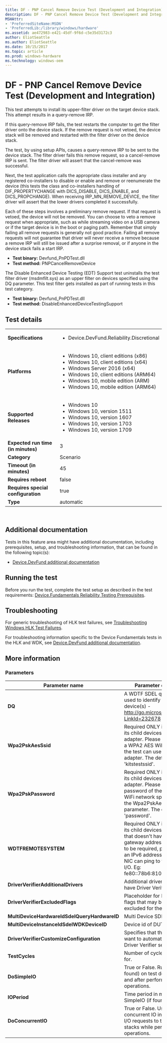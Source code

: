 ```yaml
---
title: DF - PNP Cancel Remove Device Test (Development and Integration)
description: DF - PNP Cancel Remove Device Test (Development and Integration)
MSHAttr:
- 'PreferredSiteName:MSDN'
- 'PreferredLib:/library/windows/hardware'
ms.assetid: ae472983-e421-45df-9f6d-c5e35d3172c3
author: EliotSeattle
ms.author: EliotSeattle
ms.date: 10/15/2017
ms.topic: article
ms.prod: windows-hardware
ms.technology: windows-oem
---
```


# <span id="p_hlk_test.53c9e4a3-147a-4590-be9a-de6104f8d84b"></span>DF - PNP Cancel Remove Device Test (Development and Integration)


This test attempts to install its upper-filter driver on the target device stack. This attempt results in a query-remove IRP.

If this query-remove IRP fails, the test restarts the computer to get the filter driver onto the device stack. If the remove request is not vetoed, the device stack will be removed and restarted with the filter driver on the device stack.

The test, by using setup APIs, causes a query-remove IRP to be sent to the device stack. The filter driver fails this remove request, so a cancel-remove IRP is sent. The filter driver will assert that the cancel-remove was successful.

Next, the test application calls the appropriate class installer and any registered co-installers to disable or enable and remove or reenumerate the device (this tests the class and co-installers handling of DIF\_PROPERTYCHANGE with DICS\_DISABLE, DICS\_ENABLE, and DICS\_PROPCHANGE). When receiving IRP\_MN\_REMOVE\_DEVICE, the filter driver will assert that the lower drivers completed it successfully.

Each of these steps involves a preliminary remove request. If that request is vetoed, the device will not be removed. You can choose to veto a remove request when appropriate, such as while streaming video on a USB camera or if the target device is in the boot or paging path. Remember that simply failing all remove requests is generally not good practice. Failing all remove requests will not guarantee that driver will never receive a remove because a remove IRP will still be issued after a surprise removal, or if anyone in the device stack fails a start IRP.

-   **Test binary:** Devfund\_PnPDTest.dll
-   **Test method:** PNPCancelRemoveDevice

The Disable Enhanced Device Testing (EDT) Support test uninstalls the test filter driver (msdmfilt.sys) as an upper filter on devices specified using the DQ parameter. This test filter gets installed as part of running tests in this test category.

-   **Test binary:** Devfund\_PnPDTest.dll
-   **Test method:** DisableEnhancedDeviceTestingSupport

## Test details
|||
|---|---|
| **Specifications**  | <ul><li>Device.DevFund.Reliability.Discretional</li></ul> |  
| **Platforms**   | <ul><li>Windows 10, client editions (x86)</li><li>Windows 10, client editions (x64)</li><li>Windows Server 2016 (x64)</li><li>Windows 10, client editions (ARM64)</li><li>Windows 10, mobile edition (ARM)</li><li>Windows 10, mobile edition (ARM64)</li></ul> |
| **Supported Releases** | <ul><li>Windows 10</li><li>Windows 10, version 1511</li><li>Windows 10, version 1607</li><li>Windows 10, version 1703</li><li>Windows 10, version 1709</li></ul> |
|**Expected run time (in minutes)**| 3 |
|**Category**| Scenario |
|**Timeout (in minutes)**| 45 |
|**Requires reboot**| false |
|**Requires special configuration**| true |
|**Type**| automatic |

 

## <span id="Additional_documentation"></span><span id="additional_documentation"></span><span id="ADDITIONAL_DOCUMENTATION"></span>Additional documentation


Tests in this feature area might have additional documentation, including prerequisites, setup, and troubleshooting information, that can be found in the following topic(s):

-   [Device.DevFund additional documentation](device-devfund-additional-documentation.md)

## <span id="Running_the_test"></span><span id="running_the_test"></span><span id="RUNNING_THE_TEST"></span>Running the test


Before you run the test, complete the test setup as described in the test requirements: [Device.Fundamentals Reliability Testing Prerequisites](devicefundamentals-reliability-testing-prerequisites.md).

## <span id="Troubleshooting"></span><span id="troubleshooting"></span><span id="TROUBLESHOOTING"></span>Troubleshooting


For generic troubleshooting of HLK test failures, see [Troubleshooting Windows HLK Test Failures](..\user\troubleshooting-windows-hlk-test-failures.md).

For troubleshooting information specific to the Device Fundamentals tests in the HLK and WDK, see [Device.DevFund additional documentation](device-devfund-additional-documentation.md).

## <span id="More_information"></span><span id="more_information"></span><span id="MORE_INFORMATION"></span>More information


### <span id="Parameters"></span><span id="parameters"></span><span id="PARAMETERS"></span>Parameters

| Parameter name                               | Parameter description                                                                                                                                                                                                                                |
|----------------------------------------------|------------------------------------------------------------------------------------------------------------------------------------------------------------------------------------------------------------------------------------------------------|
| **DQ**                                       | A WDTF SDEL query that is used to identify the target device(s) - http://go.microsoft.com/fwlink/?LinkId=232678                                                                                                                                      |
| **Wpa2PskAesSsid**                           | Required ONLY if DUT or one of its child devices is a WiFi adapter. Please provide SSID of a WPA2 AES WiFi network that the test can use to test the WiFi adapter. The default is 'kitstestssid'.                                                    |
| **Wpa2PskPassword**                          | Required ONLY if DUT or one of its child devices is a WiFi adapter. Please provide password of the WPA2 AES WiFi network specified using the Wpa2PskAesSsid parameter. The default is 'password'.                                                    |
| **WDTFREMOTESYSTEM**                         | Required ONLY if DUT or one of its child devices is a wired NIC that doesn't have an IPv6 gateway address. If determined to be required, please provide an IPv6 address that the test NIC can ping to test network I/O. Eg: fe80::78b6:810:9c12:46cd |
| **DriverVerifierAdditionalDrivers**          | Additional drivers that should have Driver Verifier enabled                                                                                                                                                                                          |
| **DriverVerifierExcludedFlags**              | Placeholder for Driver Verifier flags that may be manually excluded for the test run                                                                                                                                                                 |
| **MultiDeviceHardwareIdSdelQueryHardwareID** | Multi Device SDEL                                                                                                                                                                                                                                    |
| **MultiDeviceInstanceIdSdelWDKDeviceID**     | Device id of DUT                                                                                                                                                                                                                                     |
| **DriverVerifierCustomizeConfiguration**     | Specifies that this test may want to automatically update Driver Verifier settings                                                                                                                                                                   |
| **TestCycles**                               | Number of cycles to run the test for.                                                                                                                                                                                                                |
| **DoSimpleIO**                               | True or False. Runs SimpleIO (if found) on test devices before and after performing PNP operations.                                                                                                                                                  |
| **IOPeriod**                                 | Time period in minutes to run SimpleIO (if found).                                                                                                                                                                                                   |
| **DoConcurrentIO**                           | True or False. Uses WDTF concurrent IO interface to send I/O requests to target device stacks while performing PNP operations.                                                                                                                       |

 

 

 






